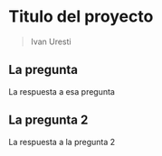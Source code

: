 # Titulo del proyecto
> Ivan Uresti

## La pregunta

La respuesta a esa pregunta

## La pregunta 2

La respuesta a la pregunta 2